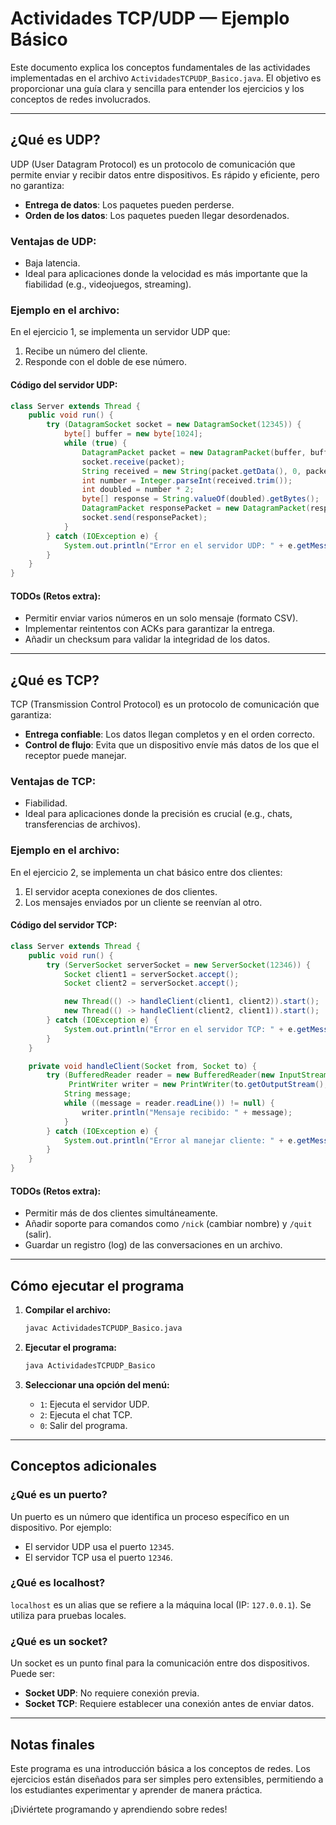 # Actividades TCP/UDP — Ejemplo Básico

Este documento explica los conceptos fundamentales de las actividades implementadas en el archivo `ActividadesTCPUDP_Basico.java`. El objetivo es proporcionar una guía clara y sencilla para entender los ejercicios y los conceptos de redes involucrados.

---

## ¿Qué es UDP?

UDP (User Datagram Protocol) es un protocolo de comunicación que permite enviar y recibir datos entre dispositivos. Es rápido y eficiente, pero no garantiza:

- **Entrega de datos**: Los paquetes pueden perderse.
- **Orden de los datos**: Los paquetes pueden llegar desordenados.

### Ventajas de UDP:
- Baja latencia.
- Ideal para aplicaciones donde la velocidad es más importante que la fiabilidad (e.g., videojuegos, streaming).

### Ejemplo en el archivo:
En el ejercicio 1, se implementa un servidor UDP que:
1. Recibe un número del cliente.
2. Responde con el doble de ese número.

#### Código del servidor UDP:
```java
class Server extends Thread {
    public void run() {
        try (DatagramSocket socket = new DatagramSocket(12345)) {
            byte[] buffer = new byte[1024];
            while (true) {
                DatagramPacket packet = new DatagramPacket(buffer, buffer.length);
                socket.receive(packet);
                String received = new String(packet.getData(), 0, packet.getLength());
                int number = Integer.parseInt(received.trim());
                int doubled = number * 2;
                byte[] response = String.valueOf(doubled).getBytes();
                DatagramPacket responsePacket = new DatagramPacket(response, response.length, packet.getAddress(), packet.getPort());
                socket.send(responsePacket);
            }
        } catch (IOException e) {
            System.out.println("Error en el servidor UDP: " + e.getMessage());
        }
    }
}
```

#### TODOs (Retos extra):
- Permitir enviar varios números en un solo mensaje (formato CSV).
- Implementar reintentos con ACKs para garantizar la entrega.
- Añadir un checksum para validar la integridad de los datos.

---

## ¿Qué es TCP?

TCP (Transmission Control Protocol) es un protocolo de comunicación que garantiza:

- **Entrega confiable**: Los datos llegan completos y en el orden correcto.
- **Control de flujo**: Evita que un dispositivo envíe más datos de los que el receptor puede manejar.

### Ventajas de TCP:
- Fiabilidad.
- Ideal para aplicaciones donde la precisión es crucial (e.g., chats, transferencias de archivos).

### Ejemplo en el archivo:
En el ejercicio 2, se implementa un chat básico entre dos clientes:
1. El servidor acepta conexiones de dos clientes.
2. Los mensajes enviados por un cliente se reenvían al otro.

#### Código del servidor TCP:
```java
class Server extends Thread {
    public void run() {
        try (ServerSocket serverSocket = new ServerSocket(12346)) {
            Socket client1 = serverSocket.accept();
            Socket client2 = serverSocket.accept();

            new Thread(() -> handleClient(client1, client2)).start();
            new Thread(() -> handleClient(client2, client1)).start();
        } catch (IOException e) {
            System.out.println("Error en el servidor TCP: " + e.getMessage());
        }
    }

    private void handleClient(Socket from, Socket to) {
        try (BufferedReader reader = new BufferedReader(new InputStreamReader(from.getInputStream()));
             PrintWriter writer = new PrintWriter(to.getOutputStream(), true)) {
            String message;
            while ((message = reader.readLine()) != null) {
                writer.println("Mensaje recibido: " + message);
            }
        } catch (IOException e) {
            System.out.println("Error al manejar cliente: " + e.getMessage());
        }
    }
}
```

#### TODOs (Retos extra):
- Permitir más de dos clientes simultáneamente.
- Añadir soporte para comandos como `/nick` (cambiar nombre) y `/quit` (salir).
- Guardar un registro (log) de las conversaciones en un archivo.

---

## Cómo ejecutar el programa

1. **Compilar el archivo:**
   ```bash
   javac ActividadesTCPUDP_Basico.java
   ```

2. **Ejecutar el programa:**
   ```bash
   java ActividadesTCPUDP_Basico
   ```

3. **Seleccionar una opción del menú:**
   - `1`: Ejecuta el servidor UDP.
   - `2`: Ejecuta el chat TCP.
   - `0`: Salir del programa.

---

## Conceptos adicionales

### ¿Qué es un puerto?
Un puerto es un número que identifica un proceso específico en un dispositivo. Por ejemplo:
- El servidor UDP usa el puerto `12345`.
- El servidor TCP usa el puerto `12346`.

### ¿Qué es localhost?
`localhost` es un alias que se refiere a la máquina local (IP: `127.0.0.1`). Se utiliza para pruebas locales.

### ¿Qué es un socket?
Un socket es un punto final para la comunicación entre dos dispositivos. Puede ser:
- **Socket UDP**: No requiere conexión previa.
- **Socket TCP**: Requiere establecer una conexión antes de enviar datos.

---

## Notas finales

Este programa es una introducción básica a los conceptos de redes. Los ejercicios están diseñados para ser simples pero extensibles, permitiendo a los estudiantes experimentar y aprender de manera práctica.

¡Diviértete programando y aprendiendo sobre redes!
